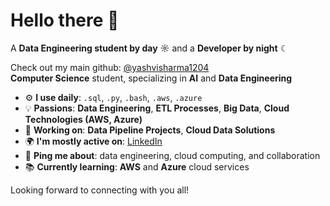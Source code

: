 # Hello there 👋  
A **Data Engineering student by day** ☼ and a **Developer by night** ☾

Check out my main github: [@yashvisharma1204](https://github.com/yashvisharma1204)  
**Computer Science** student, specializing in **AI** and **Data Engineering** 

- ⚙️ **I use daily**: `.sql`, `.py`, `.bash`, `.aws`, `.azure`  
- 💡 **Passions**: **Data Engineering**, **ETL Processes**, **Big Data**, **Cloud Technologies (AWS, Azure)**
- 💅 **Working on**: **Data Pipeline Projects**, **Cloud Data Solutions**
- 🌍 **I'm mostly active on**: [LinkedIn](https://www.linkedin.com/in/yashvisharma21/)
- 💬 **Ping me about**: data engineering, cloud computing, and collaboration
- 📚 **Currently learning**: **AWS** and **Azure** cloud services  


Looking forward to connecting with you all!

